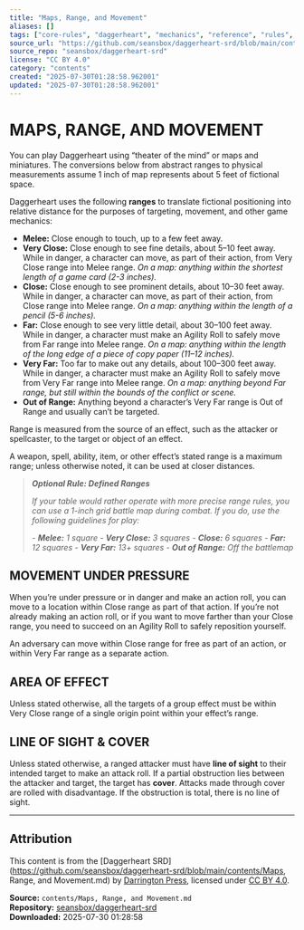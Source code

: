 ```yaml
---
title: "Maps, Range, and Movement"
aliases: []
tags: ["core-rules", "daggerheart", "mechanics", "reference", "rules", "srd", "system", "ttrpg"]
source_url: "https://github.com/seansbox/daggerheart-srd/blob/main/contents/Maps, Range, and Movement.md"
source_repo: "seansbox/daggerheart-srd"
license: "CC BY 4.0"
category: "contents"
created: "2025-07-30T01:28:58.962001"
updated: "2025-07-30T01:28:58.962001"
---
```


# MAPS, RANGE, AND MOVEMENT

You can play Daggerheart using “theater of the mind” or maps and miniatures. The conversions below from abstract ranges to physical measurements assume 1 inch of map represents about 5 feet of fictional space.

Daggerheart uses the following **ranges** to translate fictional positioning into relative distance for the purposes of targeting, movement, and other game mechanics:

- **Melee:** Close enough to touch, up to a few feet away.
- **Very Close:** Close enough to see fine details, about 5–10 feet away. While in danger, a character can move, as part of their action, from Very Close range into Melee range. *On a map: anything within the shortest length of a game card (2-3 inches).*
- **Close:** Close enough to see prominent details, about 10–30 feet away. While in danger, a character can move, as part of their action, from Close range into Melee range. *On a map: anything within the length of a pencil (5-6 inches).*
- **Far:** Close enough to see very little detail, about 30–100 feet away. While in danger, a character must make an Agility Roll to safely move from Far range into Melee range. *On a map: anything within the length of the long edge of a piece of copy paper (11–12 inches).*
- **Very Far:** Too far to make out any details, about 100–300 feet away. While in danger, a character must make an Agility Roll to safely move from Very Far range into Melee range. *On a map: anything beyond Far range, but still within the bounds of the conflict or scene.*
- **Out of Range:** Anything beyond a character’s Very Far range is Out of Range and usually can’t be targeted.

Range is measured from the source of an effect, such as the attacker or spellcaster, to the target or object of an effect.

A weapon, spell, ability, item, or other effect’s stated range is a maximum range; unless otherwise noted, it can be used at closer distances.

> ***Optional Rule: Defined Ranges***
>
> *If your table would rather operate with more precise range rules, you can use a 1-inch grid battle map during combat. If you do, use the following guidelines for play:*
>
> *- **Melee:** 1 square*
> *- **Very Close:** 3 squares*
> *- **Close:** 6 squares*
> *- **Far:** 12 squares*
> *- **Very Far:** 13+ squares*
> *- **Out of Range:** Off the battlemap*

## MOVEMENT UNDER PRESSURE

When you’re under pressure or in danger and make an action roll, you can move to a location within Close range as part of that action. If you’re not already making an action roll, or if you want to move farther than your Close range, you need to succeed on an Agility Roll to safely reposition yourself.

An adversary can move within Close range for free as part of an action, or within Very Far range as a separate action.

## AREA OF EFFECT

Unless stated otherwise, all the targets of a group effect must be within Very Close range of a single origin point within your effect’s range.

## LINE OF SIGHT & COVER

Unless stated otherwise, a ranged attacker must have **line of sight** to their intended target to make an attack roll. If a partial obstruction lies between the attacker and target, the target has **cover**. Attacks made through cover are rolled with disadvantage. If the obstruction is total, there is no line of sight.

---

## Attribution

This content is from the [Daggerheart SRD](https://github.com/seansbox/daggerheart-srd/blob/main/contents/Maps, Range, and Movement.md) by [Darrington Press](https://darringtonpress.com/), licensed under [CC BY 4.0](https://creativecommons.org/licenses/by/4.0/).

**Source:** `contents/Maps, Range, and Movement.md`  
**Repository:** [seansbox/daggerheart-srd](https://github.com/seansbox/daggerheart-srd)  
**Downloaded:** 2025-07-30 01:28:58

